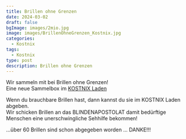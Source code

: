 ```yaml
---
title: Brillen ohne Grenzen
date: 2024-03-02
draft: false
bgImage: images/2mio.jpg
image: images/BrillenOhneGrenzen_Kostnix.jpg
categories:
  - Kostnix
tags:
  - Kostnix
type: post
description: Brillen ohne Grenzen
---
```

Wir sammeln mit bei Brillen ohne Grenzen!  
Eine neue Sammelbox im [KOSTNIX Laden](https://www.vinzi-wuestenrose.at/causes/10_kostnix-laden/)

<!--more-->
Wenn du brauchbare Brillen hast, dann kannst du sie im KOSTNIX Laden abgeben.   
Wir schicken Brillen an das BLINDENAPOSTOLAT damit bedürftige Menschen eine unerschwingliche Sehhilfe bekommen!  

...über 60 Brillen sind schon abgegeben worden ... DANKE!!!